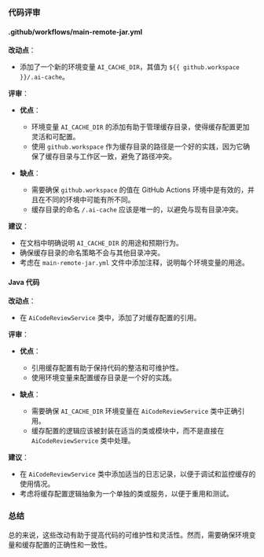 ### 代码评审

#### .github/workflows/main-remote-jar.yml

**改动点**：
- 添加了一个新的环境变量 `AI_CACHE_DIR`，其值为 `${{ github.workspace }}/.ai-cache`。

**评审**：
- **优点**：
  - 环境变量 `AI_CACHE_DIR` 的添加有助于管理缓存目录，使得缓存配置更加灵活和可配置。
  - 使用 `github.workspace` 作为缓存目录的路径是一个好的实践，因为它确保了缓存目录与工作区一致，避免了路径冲突。

- **缺点**：
  - 需要确保 `github.workspace` 的值在 GitHub Actions 环境中是有效的，并且在不同的环境中可能有所不同。
  - 缓存目录的命名 `/.ai-cache` 应该是唯一的，以避免与现有目录冲突。

**建议**：
- 在文档中明确说明 `AI_CACHE_DIR` 的用途和预期行为。
- 确保缓存目录的命名策略不会与其他目录冲突。
- 考虑在 `main-remote-jar.yml` 文件中添加注释，说明每个环境变量的用途。

#### Java 代码

**改动点**：
- 在 `AiCodeReviewService` 类中，添加了对缓存配置的引用。

**评审**：
- **优点**：
  - 引用缓存配置有助于保持代码的整洁和可维护性。
  - 使用环境变量来配置缓存目录是一个好的实践。

- **缺点**：
  - 需要确保 `AI_CACHE_DIR` 环境变量在 `AiCodeReviewService` 类中正确引用。
  - 缓存配置的逻辑应该被封装在适当的类或模块中，而不是直接在 `AiCodeReviewService` 类中处理。

**建议**：
- 在 `AiCodeReviewService` 类中添加适当的日志记录，以便于调试和监控缓存的使用情况。
- 考虑将缓存配置逻辑抽象为一个单独的类或服务，以便于重用和测试。

### 总结

总的来说，这些改动有助于提高代码的可维护性和灵活性。然而，需要确保环境变量和缓存配置的正确性和一致性。
